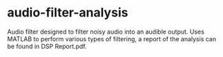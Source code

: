 # audio-filter-analysis

Audio filter designed to filter noisy audio into an audible output. Uses MATLAB to perform various types of filtering, a report of the analysis can be found in DSP Report.pdf.
